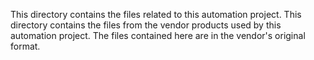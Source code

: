This directory contains the files related to this automation project.
This directory contains the files from the vendor products used by this automation project.
The files contained here are in the vendor's original format.
